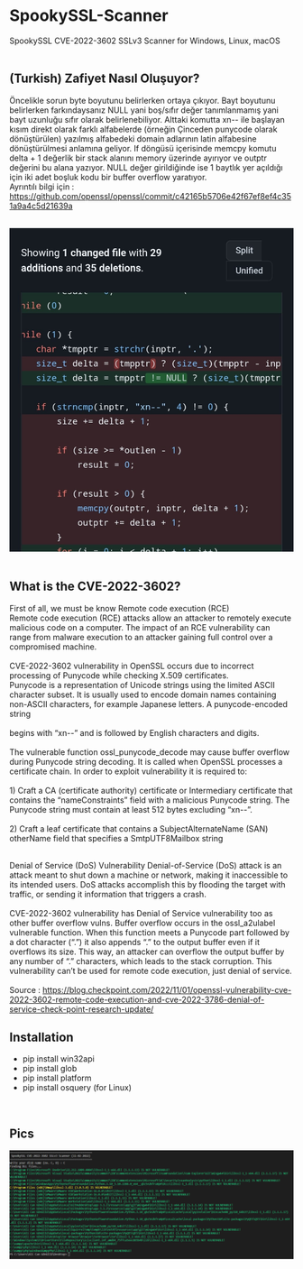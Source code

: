 # SpookySSL-Scanner
SpookySSL CVE-2022-3602 SSLv3 Scanner for Windows, Linux, macOS
<br><br>
<h2>(Turkish) Zafiyet Nasıl Oluşuyor?</h2>
<p>Öncelikle sorun byte boyutunu belirlerken ortaya çıkıyor. Bayt boyutunu belirlerken farkındaysanız NULL yani boş/sıfır değer tanımlanmamış yani bayt uzunluğu sıfır olarak belirlenebiliyor. Alttaki komutta xn-- ile başlayan kısım direkt olarak farklı alfabelerde (örneğin Çinceden punycode olarak dönüştürülen) yazılmış alfabedeki domain adlarının latin alfabesine dönüştürülmesi anlamına geliyor. If döngüsü içerisinde memcpy komutu delta + 1 değerlik bir stack alanını memory üzerinde ayırıyor ve outptr değerini bu alana yazıyor. NULL değer girildiğinde ise 1 baytlık yer açıldığı için iki adet boşluk kodu bir buffer overflow yaratıyor.
<br>
Ayrıntılı bilgi için : <a href="https://github.com/openssl/openssl/commit/c42165b5706e42f67ef8ef4c351a9a4c5d21639a">https://github.com/openssl/openssl/commit/c42165b5706e42f67ef8ef4c351a9a4c5d21639a</a><p>
<br>
<img src="vulncode.jpeg" />
<br><br>
<h2>What is the CVE-2022-3602?</h2>
<p>First of all, we must be know Remote code execution (RCE)
<br>
Remote code execution (RCE) attacks allow an attacker to remotely execute malicious code on a computer. The impact of an RCE vulnerability can range from malware execution to an attacker gaining full control over a compromised machine.
<br><br>
CVE-2022-3602 vulnerability in OpenSSL occurs due to incorrect processing of Punycode while checking X.509 certificates.<br>
Punycode is a representation of Unicode strings using the limited ASCII character subset. It is usually used to encode domain names containing non-ASCII characters, for example Japanese letters. A punycode-encoded string<br><br>
begins with “xn--” and is followed by English characters and digits.<br><br>
The vulnerable function ossl_punycode_decode may cause buffer overflow during Punycode string decoding. It is called when OpenSSL processes a certificate chain. In order to exploit vulnerability it is required to:<br><br>
1) Craft a CA (certificate authority) certificate or Intermediary certificate that contains the “nameConstraints” field with a malicious Punycode string. The Punycode string must contain at least 512 bytes excluding “xn--”.<br><br>
2) Craft a leaf certificate that contains a SubjectAlternateName (SAN) otherName field that specifies a SmtpUTF8Mailbox string<br><br>
 
Denial of Service (DoS) Vulnerability
Denial-of-Service (DoS) attack is an attack meant to shut down a machine or network, making it inaccessible to its intended users. DoS attacks accomplish this by flooding the target with traffic, or sending it information that triggers a crash.
<br><br>
CVE-2022-3602 vulnerability has Denial of Service vulnerability too as other buffer overflow vulns. Buffer overflow occurs in the ossl_a2ulabel vulnerable function. When this function meets a Punycode part followed by a dot character (“.”) it also appends “.” to the output buffer even if it overflows its size.
This way, an attacker can overflow the output buffer by any number of “.” characters, which leads to the stack corruption. This vulnerability can’t be used for remote code execution, just denial of service.
<br><br>
Source : https://blog.checkpoint.com/2022/11/01/openssl-vulnerability-cve-2022-3602-remote-code-execution-and-cve-2022-3786-denial-of-service-check-point-research-update/
</p>
<h2>Installation</h2>
<ul>
<li>pip install win32api</li>
<li>pip install glob</li>
<li>pip install platform</li>
<li>pip install osquery (for Linux)</li>
</ul>
<br>
<h2>Pics</h2>
<img src="spooky.png" />
